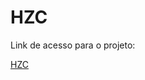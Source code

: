 # HZC

Link de acesso para o projeto:

<a href="https://serene-fairy-9ad916.netlify.app/" target="_blank">HZC</a>
